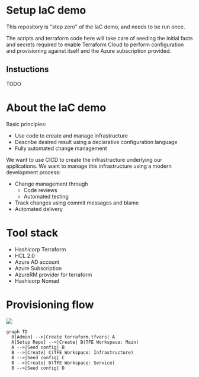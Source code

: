 # Setup IaC demo
This repository is "step zero" of the IaC demo, and needs to be run once.

The scripts and terraform code here will take care of seeding the initial facts and secrets required to enable Terraform Cloud to perform configuration and provisioning against itself and the Azure subscription provided.

## Instuctions
TODO


#  About the IaC demo

Basic principles:
- Use code to create and manage infrastructure
- Describe desired result using a declarative configuration language
- Fully automated change management

We want to use CICD to create the infrastructure underlying our applications. 
We want to manage this infrastructure using a modern development process: 

- Change management through 
    - Code reviews 
    - Automated testing
- Track changes using commit messages and blame
- Automated delivery



# Tool stack

- Hashicorp Terraform
- HCL 2.0
- Azure AD account
- Azure Subscription
- AzureRM provider for terraform
- Hashicorp Nomad

# Provisioning flow
<a href="https://mermaid-js.github.io/mermaid-live-editor/#/edit/eyJjb2RlIjoiZ3JhcGggVERcbiAgMFtBZG1pbl0gLS0-fENyZWF0ZSB0ZXJyYWZvcm0udGZ2YXJzfCBBXG4gIEFbU2V0dXAgUmVwb10gLS0-fENyZWF0ZXwgQihURkUgV29ya3NwYWNlOiBNYWluKVxuICBBIC0tPnxTZWVkIGNvbmZpZ3wgQlxuICBCIC0tPnxDcmVhdGV8IEMoVEZFIFdvcmtzcGFjZTogSW5mcmFzdHJ1Y3R1cmUpXG4gIEIgLS0-fFNlZWQgY29uZmlnfCBDXG4gIEIgLS0-fENyZWF0ZXwgRChURkUgV29ya3NwYWNlOiBTZXJ2aWNlKVxuICBCIC0tPnxTZWVkIGNvbmZpZ3wgRCIsIm1lcm1haWQiOnsidGhlbWUiOiJkZWZhdWx0In0sInVwZGF0ZUVkaXRvciI6ZmFsc2V9"><img src="https://mermaid.ink/img/eyJjb2RlIjoiZ3JhcGggVERcbiAgMFtBZG1pbl0gLS0-fENyZWF0ZSB0ZXJyYWZvcm0udGZ2YXJzfCBBXG4gIEFbU2V0dXAgUmVwb10gLS0-fENyZWF0ZXwgQihURkUgV29ya3NwYWNlOiBNYWluKVxuICBBIC0tPnxTZWVkIGNvbmZpZ3wgQlxuICBCIC0tPnxDcmVhdGV8IEMoVEZFIFdvcmtzcGFjZTogSW5mcmFzdHJ1Y3R1cmUpXG4gIEIgLS0-fFNlZWQgY29uZmlnfCBDXG4gIEIgLS0-fENyZWF0ZXwgRChURkUgV29ya3NwYWNlOiBTZXJ2aWNlKVxuICBCIC0tPnxTZWVkIGNvbmZpZ3wgRCIsIm1lcm1haWQiOnsidGhlbWUiOiJkZWZhdWx0In0sInVwZGF0ZUVkaXRvciI6ZmFsc2V9"></a>
```mermaid
graph TD
  0[Admin] -->|Create terraform.tfvars| A
  A[Setup Repo] -->|Create| B(TFE Workspace: Main)
  A -->|Seed config| B
  B -->|Create| C(TFE Workspace: Infrastructure)
  B -->|Seed config| C
  B -->|Create| D(TFE Workspace: Service)
  B -->|Seed config| D
```
